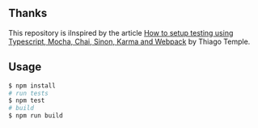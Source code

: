 ## Thanks

This repository is iInspired by the article [How to setup testing using Typescript, Mocha, Chai, Sinon, Karma and Webpack](https://templecoding.com/blog/2016/02/02/how-to-setup-testing-using-typescript-mocha-chai-sinon-karma-and-webpack/) by Thiago Temple.

## Usage

```bash
$ npm install
# run tests
$ npm test
# build
$ npm run build
```